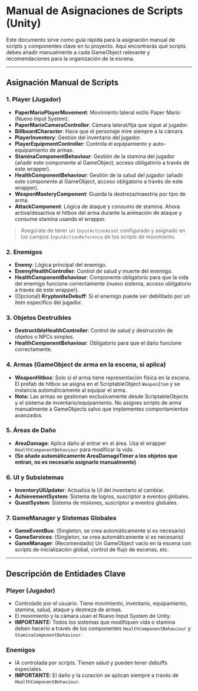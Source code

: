 # Manual de Asignaciones de Scripts (Unity)

Este documento sirve como guía rápida para la asignación manual de scripts y componentes clave en tu proyecto. Aquí encontrarás qué scripts debes añadir manualmente a cada GameObject relevante y recomendaciones para la organización de la escena.

---

## Asignación Manual de Scripts


### 1. Player (Jugador)
- **PaperMarioPlayerMovement**: Movimiento lateral estilo Paper Mario (Nuevo Input System).
- **PaperMarioCameraController**: Cámara lateral/fija que sigue al jugador.
- **BillboardCharacter**: Hace que el personaje mire siempre a la cámara.
- **PlayerInventory**: Gestión del inventario del jugador.
- **PlayerEquipmentController**: Controla el equipamiento y auto-equipamiento de armas.
- **StaminaComponentBehaviour**: Gestión de la stamina del jugador (añadir este componente al GameObject, acceso obligatorio a través de este wrapper).
- **HealthComponentBehaviour**: Gestión de la salud del jugador (añadir este componente al GameObject, acceso obligatorio a través de este wrapper).
- **WeaponMasteryComponent**: Guarda la destreza/maestría por tipo de arma.
- **AttackComponent**: Lógica de ataque y consumo de stamina. Ahora activa/desactiva el hitbox del arma durante la animación de ataque y consume stamina usando el wrapper.

> Asegúrate de tener un `InputActionAsset` configurado y asignado en los campos `InputActionReference` de los scripts de movimiento.


### 2. Enemigos
- **Enemy**: Lógica principal del enemigo.
- **EnemyHealthController**: Control de salud y muerte del enemigo.
- **HealthComponentBehaviour**: Componente obligatorio para que la vida del enemigo funcione correctamente (nuevo sistema, acceso obligatorio a través de este wrapper).
- (Opcional) **KryptoniteDebuff**: Si el enemigo puede ser debilitado por un ítem específico del jugador.

### 3. Objetos Destruibles
- **DestructibleHealthController**: Control de salud y destrucción de objetos o NPCs simples.
- **HealthComponentBehaviour**: Obligatorio para que el daño funcione correctamente.

### 4. Armas (GameObject de arma en la escena, si aplica)
- **WeaponHitbox**: Solo si el arma tiene representación física en la escena. El prefab de hitbox se asigna en el ScriptableObject `WeaponItem` y se instancia automáticamente al equipar el arma.
- **Nota:** Las armas se gestionan exclusivamente desde ScriptableObjects y el sistema de inventario/equipamiento. No asignes scripts de arma manualmente a GameObjects salvo que implementes comportamientos avanzados.

### 5. Áreas de Daño
- **AreaDamage**: Aplica daño al entrar en el área. Usa el wrapper `HealthComponentBehaviour` para modificar la vida.
- **(Se añade automáticamente AreaDamageTimer a los objetos que entran, no es necesario asignarlo manualmente)**

### 6. UI y Subsistemas
- **InventoryUIUpdater**: Actualiza la UI del inventario al cambiar.
- **AchievementSystem**: Sistema de logros, suscriptor a eventos globales.
- **QuestSystem**: Sistema de misiones, suscriptor a eventos globales.

### 7. GameManager y Sistemas Globales
- **GameEventBus**: (Singleton, se crea automáticamente si es necesario)
- **GameServices**: (Singleton, se crea automáticamente si es necesario)
- **GameManager**: (Recomendado) Un GameObject vacío en la escena con scripts de inicialización global, control de flujo de escenas, etc.

---

## Descripción de Entidades Clave

### Player (Jugador)
- Controlado por el usuario. Tiene movimiento, inventario, equipamiento, stamina, salud, ataque y destreza de armas.
- El movimiento y la cámara usan el Nuevo Input System de Unity.
- **IMPORTANTE:** Todos los sistemas que modifiquen vida o stamina deben hacerlo a través de los componentes `HealthComponentBehaviour` y `StaminaComponentBehaviour`.

### Enemigos
- IA controlada por scripts. Tienen salud y pueden tener debuffs especiales.
- **IMPORTANTE:** El daño y la curación se aplican siempre a través de `HealthComponentBehaviour`.
